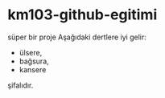 # km103-github-egitimi
süper bir proje
Aşağıdaki dertlere iyi gelir:

- ülsere,
- bağsura,
- kansere

şifalıdır.
